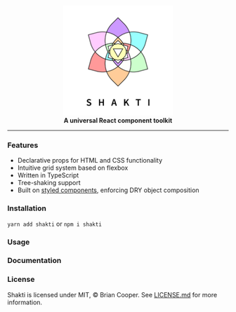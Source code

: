 <div align="center">
<img alt="shakti" src="docs/assets/img/shakti-header.png" height="250px"/>
</div>

<div align="center"><b>A universal React component toolkit</b></div>

<hr>

### Features
- Declarative props for HTML and CSS functionality
- Intuitive grid system based on flexbox
- Written in TypeScript
- Tree-shaking support
- Built on <a href="https://styled-components.com/">styled components</a>, enforcing DRY object composition

### Installation
`yarn add shakti` or `npm i shakti`

### Usage

### Documentation

### License
Shakti is licensed under MIT, &copy; Brian Cooper. See <a href="LICENSE.md">LICENSE.md</a> for more information.